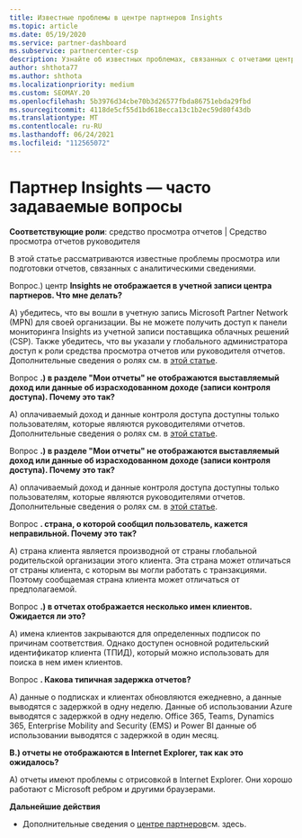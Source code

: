 ```yaml
---
title: Известные проблемы в центре партнеров Insights
ms.topic: article
ms.date: 05/19/2020
ms.service: partner-dashboard
ms.subservice: partnercenter-csp
description: Узнайте об известных проблемах, связанных с отчетами центра партнеров (PCI). Сведения могут включать известные проблемы отрисовки или ограничения отчетности.
author: shthota77
ms.author: shthota
ms.localizationpriority: medium
ms.custom: SEOMAY.20
ms.openlocfilehash: 5b3976d34cbe70b3d26577fbda86751ebda29fbd
ms.sourcegitcommit: 4118de5cf55d1bd618ecca13c1b2ec59d80f43db
ms.translationtype: MT
ms.contentlocale: ru-RU
ms.lasthandoff: 06/24/2021
ms.locfileid: "112565072"
---
```

# <a name="partner-insights--frequently-asked-questions"></a>Партнер Insights — часто задаваемые вопросы

**Соответствующие роли**: средство просмотра отчетов | Средство просмотра отчетов руководителя

В этой статье рассматриваются известные проблемы просмотра или подготовки отчетов, связанных с аналитическими сведениями.

Вопрос.) центр **Insights не отображается в учетной записи центра партнеров. Что мне делать?**

А) убедитесь, что вы вошли в учетную запись Microsoft Partner Network (MPN) для своей организации. Вы не можете получить доступ к панели мониторинга Insights из учетной записи поставщика облачных решений (CSP). Также убедитесь, что вы указали у глобального администратора доступ к роли средства просмотра отчетов или руководителя отчетов.  Дополнительные сведения о ролях см. в [этой статье](./pci-roles.md).

Вопрос **.) в разделе "Мои отчеты" не отображаются выставляемый доход или данные об израсходованном доходе (записи контроля доступа). Почему это так?**

A) оплачиваемый доход и данные контроля доступа доступны только пользователям, которые являются руководителями отчетов.  Дополнительные сведения о ролях см. в [этой статье](./pci-roles.md).

Вопрос **.) в разделе "Мои отчеты" не отображаются выставляемый доход или данные об израсходованном доходе (записи контроля доступа). Почему это так?**

A) оплачиваемый доход и данные контроля доступа доступны только пользователям, которые являются руководителями отчетов. Дополнительные сведения о ролях см. в [этой статье](./pci-roles.md).

Вопрос **. страна, о которой сообщил пользователь, кажется неправильной. Почему это так?**

А) страна клиента является производной от страны глобальной родительской организации этого клиента. Эта страна может отличаться от страны клиента, с которым вы могли работать с транзакциями. Поэтому сообщаемая страна клиента может отличаться от предполагаемой.

Вопрос **.) в отчетах отображается несколько имен клиентов. Ожидается ли это?**

А) имена клиентов закрываются для определенных подписок по причинам соответствия. Однако доступен основной родительский идентификатор клиента (ТПИД), который можно использовать для поиска в нем имен клиентов.

Вопрос **. Какова типичная задержка отчетов?**

A) данные о подписках и клиентах обновляются ежедневно, а данные выводятся с задержкой в одну неделю. Данные об использовании Azure выводятся с задержкой в одну неделю. Office 365, Teams, Dynamics 365, Enterprise Mobility and Security (EMS) и Power BI данные об использовании выводятся с задержкой в один месяц.

**В.) отчеты не отображаются в Internet Explorer, так как это ожидалось?**

A) отчеты имеют проблемы с отрисовкой в Internet Explorer. Они хорошо работают с Microsoft ребром и другими браузерами.

**Дальнейшие действия**

- Дополнительные сведения о [центре партнеров](partner-center-insights.md)см. здесь.